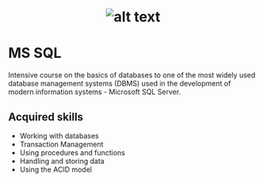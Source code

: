 # <p align="center"> ![alt text](https://github.com/Dimitrov-S-Dev-Python/SoftUni_MS_SQL/blob/master/SoftUni-Logo.png) <p>
# MS SQL
Intensive course on the basics of databases to one of the most widely used database management systems (DBMS) used in the development of modern information systems - Microsoft SQL Server. 
## Acquired skills
- Working with databases
- Transaction Management
- Using procedures and functions
- Handling and storing data
- Using the ACID model
